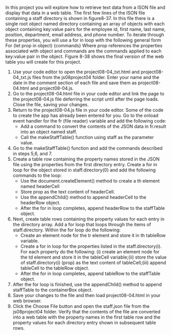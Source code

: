 
In this project you will explore  how to retrieve text data from a ISON file and display that data in a web table. The first few lines of the ISON file containing a staff directory is shown in figure8-37. In this file there is a single root object named directory containing an array of objects with each object containing key:value pairs for the employee id, first name, last name, position, department, email address, and phone number. To iterate through these properties, you will use a for in loop with the following general form 
			For (let prop in object) 
			{commands}
Where prop references the properties associated with object and commands are the commands applied to each key:value pair in the object. Figure 8-38 shows the final version of the web table you will create for this project. 

1. Use your code editor to open the project08-04_txt.html and project08-04_txt.js files from the js08project04 folder. Enter your name and the date in the comment section of each file and save them as project08-04.html and project08-04.js. 
2. Go to the project08-04.html file in your code editor and link the page to the project08-04.js file deferring the script until after the page loads. Close the file, saving your changes. 
3. Return to the project08-04.js file in your code editor. Some of the code to create the app has already been entered for you. Go to the onload event handler for the fr (file reader) variable and add the following code: 
    - Add a command to convert the contents of the JSON data in fr.result into an object named staff.
    - Call the makeStaffTable() function using staff as the parameter value.
4. Go to the makeStaffTable() function and add the commands described in steps 5,6, and 7.
5. Create a table row containing the property names stored in the JSON file using the properties from the first directory entry. Create a for in loop for the object stored in staff.directory(0) and add the following commands to the loop: 
    - Use the document.createElement() method to create a th element named headerCell 
    - Store prop as the text content of headerCell.
    - Use the appendChild() method to append headerCell to the headerRow object.
    - After the for in loop completes, append headerRow to the staffTable object.
6. Next, create table rows containing the property values for each entry in the directory array. Add a for loop that loops through the items of staff.directory. Within the for loop do the following:
    - Create an element node for the tr element and store it in th tableRow variable. 
    - Create a for in loop for the properties listed in the staff.directory(i). For each property do the following: (i) create an element node for the td element and store it in the tableCell variable;(ii) store the value of staff.directory(i) (prop) as the text content of tableCell;(iii) append tableCell to the tableRow object.
    - After the for in loop completes, append tableRow to the staffTable object.
7. After the for loop is finished, use the appendChild() method to append staffTable to the containerBox object.
8. Save your changes to the file and then load project08-04.html  in your web browser.
9. Click the Choose File button and open the staff.json file from the js08project04 folder. Verify that the contents of the file are converted into a web table with the property names in the first table row and the property values for each directory entry shown in subsequent table rows. 

